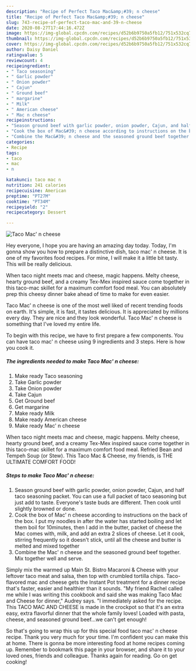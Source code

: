 ```yaml
---
description: "Recipe of Perfect Taco Mac&amp;#39; n cheese"
title: "Recipe of Perfect Taco Mac&amp;#39; n cheese"
slug: 743-recipe-of-perfect-taco-mac-and-39-n-cheese
date: 2020-08-27T17:44:16.472Z
image: https://img-global.cpcdn.com/recipes/d52b6b9750a5fb12/751x532cq70/taco-mac-n-cheese-recipe-main-photo.jpg
thumbnail: https://img-global.cpcdn.com/recipes/d52b6b9750a5fb12/751x532cq70/taco-mac-n-cheese-recipe-main-photo.jpg
cover: https://img-global.cpcdn.com/recipes/d52b6b9750a5fb12/751x532cq70/taco-mac-n-cheese-recipe-main-photo.jpg
author: Daisy Daniel
ratingvalue: 5
reviewcount: 4
recipeingredient:
- " Taco seasoning"
- " Garlic powder"
- " Onion powder"
- " Cajun"
- " Ground beef"
- " margarine"
- " Milk"
- " American cheese"
- " Mac n cheese"
recipeinstructions:
- "Season ground beef with garlic powder, onion powder, Cajun, and half taco seasoning packet. You can use a full packet of taco seasoning but just add to taste. Everyone&#39;s taste buds are different. Then cook until slightly browned or done."
- "Cook the box of Mac&#39; n cheese according to instructions on the back of the box. I put my noodles in after the water has started boiling and let them boil for 10minutes, then I add in the butter, packet of cheese the Mac comes with, milk, and add an extra 2 slices of cheese. Let it cook, stirring frequently so it doesn&#39;t stick, until all the cheese and butter is melted and mixed together"
- "Combine the Mac&#39; n cheese and the seasoned ground beef together. Mix together well and serve."
categories:
- Recipe
tags:
- taco
- mac
- n

katakunci: taco mac n 
nutrition: 241 calories
recipecuisine: American
preptime: "PT27M"
cooktime: "PT34M"
recipeyield: "2"
recipecategory: Dessert

---
```



![Taco Mac&#39; n cheese](https://img-global.cpcdn.com/recipes/d52b6b9750a5fb12/751x532cq70/taco-mac-n-cheese-recipe-main-photo.jpg)

Hey everyone, I hope you are having an amazing day today. Today, I'm gonna show you how to prepare a distinctive dish, taco mac&#39; n cheese. It is one of my favorites food recipes. For mine, I will make it a little bit tasty. This will be really delicious.

When taco night meets mac and cheese, magic happens. Melty cheese, hearty ground beef, and a creamy Tex-Mex inspired sauce come together in this taco-mac skillet for a maximum comfort food meal. You can absolutely prep this cheesy dinner bake ahead of time to make for even easier.

Taco Mac&#39; n cheese is one of the most well liked of recent trending foods on earth. It's simple, it is fast, it tastes delicious. It is appreciated by millions every day. They are nice and they look wonderful. Taco Mac&#39; n cheese is something that I've loved my entire life.


To begin with this recipe, we have to first prepare a few components. You can have taco mac&#39; n cheese using 9 ingredients and 3 steps. Here is how you cook it.

<!--inarticleads1-->

##### The ingredients needed to make Taco Mac&#39; n cheese:

1. Make ready  Taco seasoning
1. Take  Garlic powder
1. Take  Onion powder
1. Take  Cajun
1. Get  Ground beef
1. Get  margarine
1. Make ready  Milk
1. Make ready  American cheese
1. Make ready  Mac&#39; n cheese


When taco night meets mac and cheese, magic happens. Melty cheese, hearty ground beef, and a creamy Tex-Mex inspired sauce come together in this taco-mac skillet for a maximum comfort food meal. Refried Bean and Tempeh Soup (or Stew). This Taco Mac &amp; Cheese, my friends, is THE ULTIMATE COMFORT FOOD! 

<!--inarticleads2-->

##### Steps to make Taco Mac&#39; n cheese:

1. Season ground beef with garlic powder, onion powder, Cajun, and half taco seasoning packet. You can use a full packet of taco seasoning but just add to taste. Everyone&#39;s taste buds are different. Then cook until slightly browned or done.
1. Cook the box of Mac&#39; n cheese according to instructions on the back of the box. I put my noodles in after the water has started boiling and let them boil for 10minutes, then I add in the butter, packet of cheese the Mac comes with, milk, and add an extra 2 slices of cheese. Let it cook, stirring frequently so it doesn&#39;t stick, until all the cheese and butter is melted and mixed together
1. Combine the Mac&#39; n cheese and the seasoned ground beef together. Mix together well and serve.


Simply mix the warmed up Main St. Bistro Macaroni &amp; Cheese with your leftover taco meat and salsa, then top with crumbled tortilla chips. Taco-flavored mac and cheese gets the Instant Pot treatment for a dinner recipe that&#39;s faster, easier and healthier than it sounds. &#34;My friend Rachel called me while I was writing this cookbook and said she was making Taco Mac and Cheese for dinner,&#34; Audrey says. &#34;I immediately asked for the recipe. This TACO MAC AND CHEESE is made in the crockpot so that it&#39;s an extra easy, extra flavorful dinner that the whole family loves! Loaded with pasta, cheese, and seasoned ground beef…we can&#39;t get enough! 

So that's going to wrap this up for this special food taco mac&#39; n cheese recipe. Thank you very much for your time. I'm confident you can make this at home. There is gonna be more interesting food at home recipes coming up. Remember to bookmark this page in your browser, and share it to your loved ones, friends and colleague. Thanks again for reading. Go on get cooking!
